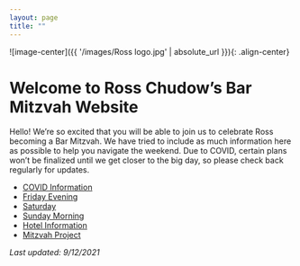 ```yaml
---
layout: page
title: ""
---
```

![image-center]({{ '/images/Ross logo.jpg' | absolute_url }}){: .align-center}

# Welcome to Ross Chudow’s Bar Mitzvah Website

Hello!  We’re so excited that you will be able to join us to celebrate Ross becoming a Bar Mitzvah.  We have tried to include as much information here as possible to help you navigate the weekend.  Due to COVID, certain plans won’t be finalized until we get closer to the big day, so please check back regularly for updates.

 * [COVID Information](/COVID-Information)
 * [Friday Evening](/Friday-Evening)
 * [Saturday](/Saturday)
 * [Sunday Morning](/Sunday-Morning)
 * [Hotel Information](/Hotel-Information)
 * [Mitzvah Project](/Mitzvah-Project)

*Last updated: 9/12/2021*
